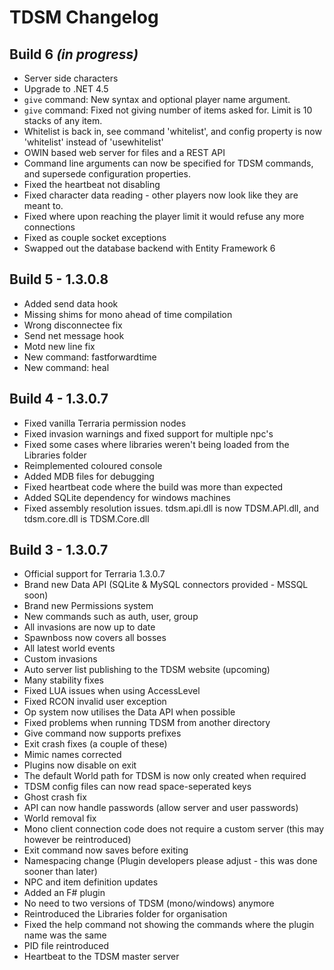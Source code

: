 # TDSM Changelog

## Build 6 *(in progress)*
- Server side characters
- Upgrade to .NET 4.5
- `give` command: New syntax and optional player name argument.
- `give` command: Fixed not giving number of items asked for. Limit is 10 stacks of any item.
- Whitelist is back in, see command 'whitelist', and config property is now 'whitelist' instead of 'usewhitelist'
- OWIN based web server for files and a REST API
- Command line arguments can now be specified for TDSM commands, and supersede configuration properties.
- Fixed the heartbeat not disabling
- Fixed character data reading - other players now look like they are meant to.
- Fixed where upon reaching the player limit it would refuse any more connections
- Fixed as couple socket exceptions
- Swapped out the database backend with Entity Framework 6

## Build 5 - 1.3.0.8
- Added send data hook
- Missing shims for mono ahead of time compilation
- Wrong disconnectee fix
- Send net message hook
- Motd new line fix
- New command: fastforwardtime
- New command: heal

## Build 4 - 1.3.0.7
- Fixed vanilla Terraria permission nodes
- Fixed invasion warnings and fixed support for multiple npc's
- Fixed some cases where libraries weren't being loaded from the Libraries folder
- Reimplemented coloured console
- Added MDB files for debugging
- Fixed heartbeat code where the build was more than expected
- Added SQLite dependency for windows machines
- Fixed assembly resolution issues. tdsm.api.dll is now TDSM.API.dll, and tdsm.core.dll is TDSM.Core.dll

## Build 3 - 1.3.0.7
- Official support for Terraria 1.3.0.7
- Brand new Data API (SQLite & MySQL connectors provided - MSSQL soon)
- Brand new Permissions system
- New commands such as auth, user, group
- All invasions are now up to date
- Spawnboss now covers all bosses
- All latest world events
- Custom invasions
- Auto server list publishing to the TDSM website (upcoming)
- Many stability fixes
- Fixed LUA issues when using AccessLevel
- Fixed RCON invalid user exception
- Op system now utilises the Data API when possible
- Fixed problems when running TDSM from another directory
- Give command now supports prefixes
- Exit crash fixes (a couple of these)
- Mimic names corrected
- Plugins now disable on exit
- The default World path for TDSM is now only created when required
- TDSM config files can now read space-seperated keys
- Ghost crash fix
- API can now handle passwords (allow server and user passwords)
- World removal fix
- Mono client connection code does not require a custom server (this may however be reintroduced)
- Exit command now saves before exiting
- Namespacing change (Plugin developers please adjust - this was done sooner than later)
- NPC and item definition updates
- Added an F# plugin
- No need to two versions of TDSM (mono/windows) anymore
- Reintroduced the Libraries folder for organisation
- Fixed the help command not showing the commands where the plugin name was the same
- PID file reintroduced
- Heartbeat to the TDSM master server
